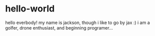 # hello-world
hello everbody! my name is jackson, though i like to go by jax :)
i am a golfer, drone enthusiast, and beginning programer...
